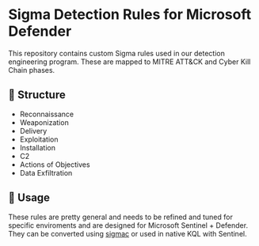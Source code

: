 # Sigma Detection Rules for Microsoft Defender

This repository contains custom Sigma rules used in our detection engineering program. These are mapped to MITRE ATT&CK and Cyber Kill Chain phases.

## 📂 Structure

- Reconnaissance
- Weaponization
- Delivery
- Exploitation
- Installation
- C2
- Actions of Objectives
- Data Exfiltration

## 🧪 Usage

These rules are pretty general and needs to be refined and tuned for specific enviroments and are designed for Microsoft Sentinel + Defender. They can be converted using [sigmac](https://github.com/SigmaHQ/sigma) or used in native KQL with Sentinel.
